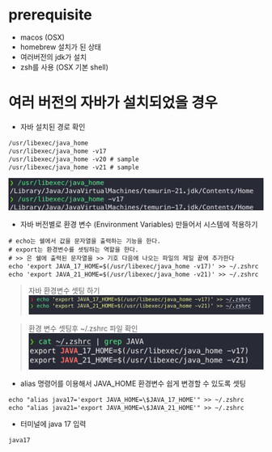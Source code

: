 # prerequisite
- macos (OSX) 
- homebrew 설치가 된 상태
- 여러버전의 jdk가 설치
- zsh를 사용 (OSX 기본 shell)

# 여러 버전의 자바가 설치되었을 경우

- 자바 설치된 경로 확인
```shell
/usr/libexec/java_home
/usr/libexec/java_home -v17
/usr/libexec/java_home -v20 # sample
/usr/libexec/java_home -v21 # sample
```

![check path](images/check_java_path.png)
 
- 자바 버전별로 환경 변수 (Environment Variables) 만들어서 시스템에 적용하기

```shell
# echo는 쉘에서 값을 문자열을 출력하는 기능을 한다. 
# export는 환경변수를 셋팅하는 역할을 한다.
# >> 은 쉘에 출력된 문자열을 >> 기호 다음에 나오는 파일의 제일 끝에 추가한다
echo 'export JAVA_17_HOME=$(/usr/libexec/java_home -v17)' >> ~/.zshrc
echo 'export JAVA_21_HOME=$(/usr/libexec/java_home -v21)' >> ~/.zshrc
```
 
> 자바 환경변수 셋팅 하기
![export java home ](images/export_java_home.png)  

> 환경 변수 셋팅후 ~/.zshrc 파일 확인
![check .zshrc file](images/java_home_result.png)

- alias 명령어를 이용해서 JAVA_HOME 환경변수 쉽게 변경할 수 있도록 셋팅

```shell
echo "alias java17='export JAVA_HOME=\$JAVA_17_HOME'" >> ~/.zshrc
echo "alias java21='export JAVA_HOME=\$JAVA_21_HOME'" >> ~/.zshrc
```

- 터미널에 java 17 입력
```shell
java17
```



